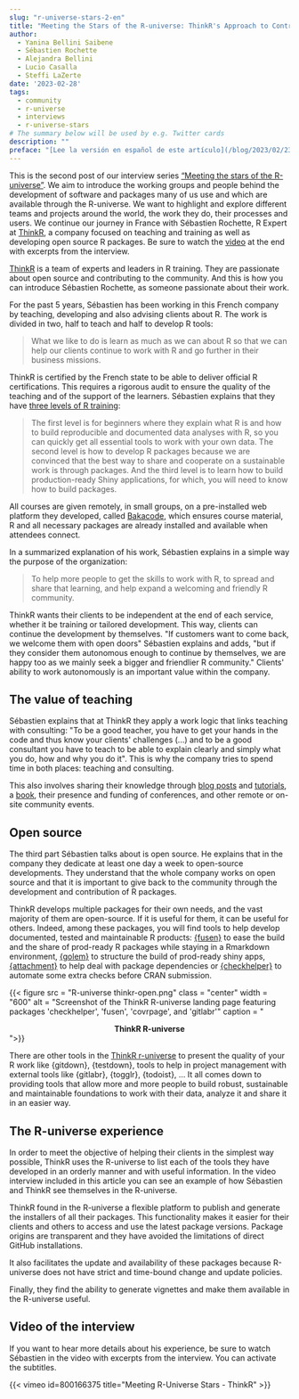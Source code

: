 ```yaml
---
slug: "r-universe-stars-2-en"
title: "Meeting the Stars of the R-universe: ThinkR's Approach to Contributing to a Growing and Friendly R Community"
author:
  - Yanina Bellini Saibene
  - Sébastien Rochette
  - Alejandra Bellini
  - Lucio Casalla  
  - Steffi LaZerte
date: '2023-02-28'
tags:
  - community
  - r-universe
  - interviews
  - r-universe-stars
# The summary below will be used by e.g. Twitter cards
description: ""
preface: "[Lee la versión en español de este artículo](/blog/2023/02/23/r-universe-stars-2-es/), [Lire la version française de cet article](/blog/2023/02/23/r-universe-stars-2-fr/)"
---
```

This is the second post of our interview series [“Meeting the stars of the R-universe”](/tags/r-universe-stars/). We aim to introduce the working groups and people behind the development of software and packages many of us use and which are available through the R-universe. We want to highlight and explore different teams and projects around the world, the work they do, their processes and users. We continue our journey in France with Sébastien Rochette, R Expert at [ThinkR](https://rtask.thinkr.fr), a company focused on teaching and training as well as developing open source R packages. Be sure to watch the [video](2023/02/23/r-universe-stars-2-en/#video-of-the-interview) at the end with excerpts from the interview.


[ThinkR](https://rtask.thinkr.fr) is a team of experts and leaders in R training. They are passionate about open source and contributing to the community. And this is how you can introduce Sébastien Rochette, as someone passionate about their work.

For the past 5 years, Sébastien has been working in this French company by teaching, developing and also advising clients about R. The work is divided in two, half to teach and half to develop R tools:

> What we like to do is learn as much as we can about R so that we can help our clients continue to work with R and go further in their business missions.

ThinkR is certified by the French state to be able to deliver official R certifications.  This requires a rigorous audit to ensure the quality of the teaching and of the support of the learners. Sébastien explains that they have [three levels of R training](https://rtask.thinkr.fr/remote-trainings-and-certification/): 

> The first level is for beginners where they explain what R is and how to build reproducible and documented data analyses with R, so you can quickly get all essential tools to work with your own data. The second level is how to develop R packages because we are convinced that the best way to share and cooperate on a sustainable work is through packages. And the third level is to learn how to build production-ready Shiny applications, for which, you will need to know how to build packages.

 All courses are given remotely, in small groups, on a pre-installed web platform they developed, called [Bakacode](https://thinkr.fr/what-is-bakacode.pdf), which ensures course material, R and all necessary packages are already installed and available when attendees connect.

In a summarized explanation of his work, Sébastien explains in a simple way the purpose of the organization: 

> To help more people to get the skills to work with R, to spread and share that learning, and help expand a welcoming and friendly R community.

ThinkR wants their clients to be independent at the end of each service, whether it be training or tailored development. This way, clients can continue the development by themselves. "If customers want to come back, we welcome them with open doors" Sébastien explains and adds, "but if they consider them autonomous enough to continue by themselves, we are happy too as we mainly seek a bigger and friendlier R community." Clients' ability to work autonomously is an important value within the company.


## The value of teaching

Sébastien explains that at ThinkR they apply a work logic that links teaching with consulting: "To be a good teacher, you have to get your hands in the code and thus know your clients' challenges (...) and to be a good consultant you have to teach to be able to explain clearly and simply what you do, how and why you do it". This is why the company tries to spend time in both places: teaching and consulting.

This also involves sharing their knowledge through [blog posts](https://rtask.thinkr.fr/blog/) and [tutorials](https://thinkr.fr/blog/), a [book](https://engineering-shiny.org/), their presence and funding of conferences, and other remote or on-site community events.

## Open source

The third part Sébastien talks about is open source. He explains that in the company they dedicate at least one day a week to open-source developments. They understand that the whole company works on open source and that it is important to give back to the community through the development and contribution of R packages. 

ThinkR develops multiple packages for their own needs, and the vast majority of them are open-source. If it is useful for them, it can be useful for others. Indeed, among these packages, you will find tools to help develop documented, tested and maintainable R products: [{fusen}](https://thinkr-open.r-universe.dev/fusen#) to ease the build and the share of prod-ready R packages while staying in a Rmarkdown environment, [{golem}](https://thinkr-open.r-universe.dev/golem#) to structure the build of prod-ready shiny apps, [{attachment}](https://thinkr-open.r-universe.dev/attachment) to help deal with package dependencies or [{checkhelper}](https://thinkr-open.r-universe.dev/checkhelper#) to automate some extra checks before CRAN submission. 


{{< figure src = "R-universe thinkr-open.png" class = "center" width = "600" alt = "Screenshot of the ThinkR R-universe landing page featuring packages 'checkhelper', 'fusen', 'covrpage', and 'gitlabr'" caption = "<center><strong>ThinkR R-universe</strong></center>">}}

There are other tools in the [ThinkR r-universe](https://thinkr-open.r-universe.dev/) to present the quality of your R work like {gitdown}, {testdown}, tools to help in project management with external tools like {gitlabr}, {togglr}, {todoist}, … It all comes down to providing tools that allow more and more people to build robust, sustainable and maintainable foundations to work with their data, analyze it and share it in an easier way.


## The R-universe experience

In order to meet the objective of helping their clients in the simplest way possible, ThinkR uses the R-universe to list each of the tools they have developed in an orderly manner and with useful information. In the video interview included in this article you can see an example of how Sébastien and ThinkR see themselves in the R-universe.

ThinkR found in the R-universe a flexible platform to publish and generate the installers of all their packages. This functionality makes it easier for their clients and others to access and use the latest package versions. Package origins are transparent and they have avoided the limitations of direct GitHub installations.  

It also facilitates the update and availability of these packages because R-universe does not have strict and time-bound change and update policies.  

Finally, they find the ability to generate vignettes and make them available in the R-universe useful.

## Video of the interview

If you want to hear more details about his experience, be sure to watch Sébastien in the video with excerpts from the interview. You can activate the subtitles.


{{< vimeo id=800166375 title="Meeting R-Universe Stars - ThinkR" >}}
